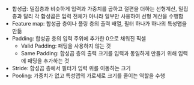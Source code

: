 - 합성곱: 밀집층과 비슷하게 입력과 가중치를 곱하고 절편을 더하는 선형계산, 밀집층과 달리 각 합성곱은 입력 전체가 아니라 일부만 사용하여 선형 계산을 수행함
- Feature map: 합성곱 층이나 풀링 층의 출력 배열, 필터 하나가 하나의 특성맵을 만듦
- Padding: 합성곱 층의 입력 주위에 추가한 0으로 채워진 픽셀
  - Valid Padding: 패딩을 사용하지 않는 것
  - Same Padding: 합성곱 층의 출력 크기를 입력과 동일하게 만들기 위해 입력에 패딩을 추가하는 것
- Stride: 합성곱 층에서 필터가 입력 위를 이동하는 크기
- Pooling: 가중치가 없고 특성맵의 가로세로 크기를 줄이는 역할을 수행

